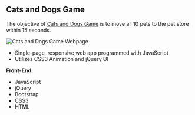 
**Cats and Dogs Game**
--------------------

The objective of [Cats and Dogs Game](https://bernadetteestacio.site/projects/catsndogs-game/catsdogs) is to move all 10 pets to the pet store within 15 seconds.


![Cats and Dogs Game Webpage](https://bernadetteestacio.site/projects/catsndogs-game/catsdogs)


 - Single-page, responsive web app programmed with JavaScript
 - Utilizes CSS3 Animation and jQuery UI


**Front-End:**

 - JavaScript
 - jQuery
 - Bootstrap
 - CSS3
 - HTML
